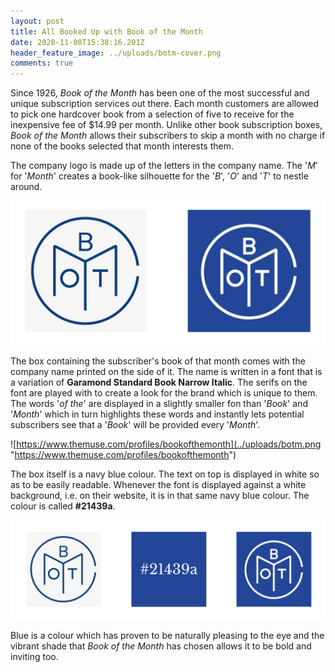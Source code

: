 ```yaml
---
layout: post
title: All Booked Up with Book of the Month
date: 2020-11-08T15:38:16.201Z
header_feature_image: ../uploads/botm-cover.png
comments: true
---
```

Since 1926, *Book of the Month* has been one of the most successful and unique subscription services out there. Each month customers are allowed to pick one hardcover book from a selection of five to receive for the inexpensive fee of $14.99 per month. Unlike other book subscription boxes, *Book of the Month* allows their subscribers to skip a month with no charge if none of the books selected that month interests them.

The company logo is made up of the letters in the company name. The '*M*' for '*Month*' creates a book-like silhouette for the '*B*', '*O*' and '*T*' to nestle around. 

![BOTM](../uploads/screenshot-2020-11-14-at-17.15.24.png "BOTM")

The box containing the subscriber's book of that month comes with the company name printed on the side of it. The name is written in a font that is a variation of **Garamond Standard Book Narrow Italic**. The serifs on the font are played with to create a look for the brand which is unique to them. The words '*of the*' are displayed in a slightly smaller fon than '*Book*' and '*Month*' which in turn highlights these words and instantly lets potential subscribers see that a '*Book*' will be provided every '*Month*'.

![https://www.themuse.com/profiles/bookofthemonth](../uploads/botm.png "https://www.themuse.com/profiles/bookofthemonth")

The box itself is a navy blue colour. The text on top is displayed in white so as to be easily readable. Whenever the font is displayed against a white background, i.e. on their website, it is in that same navy blue colour. The colour is called **\#21439a**. 

![](../uploads/21439a.png)

Blue is a colour which has proven to be naturally pleasing to the eye and the vibrant shade that *Book of the Month* has chosen allows it to be bold and inviting too.